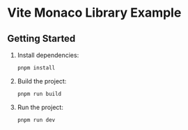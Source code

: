# Vite Monaco Library Example

## Getting Started

1. Install dependencies:

   ```sh
   pnpm install
   ```

2. Build the project:

   ```sh
   pnpm run build
   ```

3. Run the project:

    ```sh
    pnpm run dev
    ```
